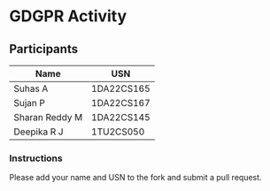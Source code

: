 # GDGPR Activity

## Participants

| Name   | USN        |
|--------|------------|
| Suhas A| 1DA22CS165 |
| Sujan P| 1DA22CS167 |
| Sharan Reddy M| 1DA22CS145|
|Deepika R J|1TU2CS050|
### Instructions
Please add your name and USN to the fork and submit a pull request.

